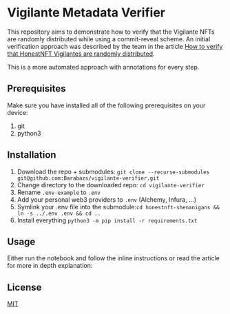 # Vigilante Metadata Verifier

This repository aims to demonstrate how to verify that the Vigilante NFTs are randomly distributed while using a commit-reveal scheme.
An initial verification approach was described by the team in the article [How to verify that HonestNFT Vigilantes are randomly distributed](https://medium.com/@convexlabs/how-to-verify-that-honestnft-vigilantes-are-randomly-distributed-2592665c5c72).

This is a more automated approach with annotations for every step. 


## Prerequisites

Make sure you have installed all of the following prerequisites on your device:
1. git
2. python3



## Installation

1. Download the repo + submodules: `git clone --recurse-submodules git@github.com:Barabazs/vigilante-verifier.git`
2. Change directory to the downloaded repo: `cd vigilante-verifier`
3. Rename `.env-example` to `.env`
4. Add your personal web3 providers to `.env` (Alchemy, Infura, ...)
5. Symlink your .env file into the submodule:`cd honestnft-shenanigans && ln -s ../.env .env && cd ..`
6. Install everything `python3 -m pip install -r requirements.txt`



## Usage
Either run the notebook and follow the inline instructions or read the article for more in depth explanation: <TODO insert link>
    
## License

[MIT](https://choosealicense.com/licenses/mit/)

